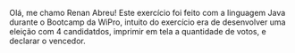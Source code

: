 Olá, me chamo Renan Abreu! Este exercício foi feito com a linguagem Java durante o Bootcamp da WiPro, intuito do exercício era de desenvolver uma eleição com 4 candidatdos, imprimir em tela a quantidade de votos, e declarar o vencedor. 